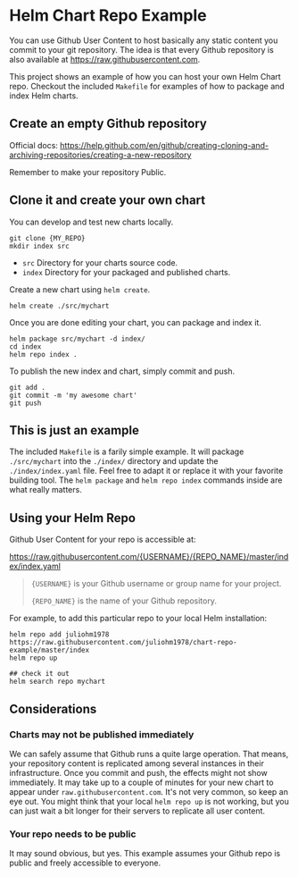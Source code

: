 # Helm Chart Repo Example

You can use Github User Content to host basically any static content you commit to your git repository. The idea is that every Github repository is also available at <https://raw.githubusercontent.com>.

This project shows an example of how you can host your own Helm Chart repo. Checkout the included `Makefile` for examples of how to package and index Helm charts.

## Create an empty Github repository

Official docs: <https://help.github.com/en/github/creating-cloning-and-archiving-repositories/creating-a-new-repository>

Remember to make your repository Public.

## Clone it and create your own chart

You can develop and test new charts locally.

```shell
git clone {MY_REPO}
mkdir index src
```

* `src` Directory for your charts source code.
* `index` Directory for your packaged and published charts.

Create a new chart using `helm create`.

```shell
helm create ./src/mychart
```

Once you are done editing your chart, you can package and index it.

```shell
helm package src/mychart -d index/
cd index
helm repo index .
```

To publish the new index and chart, simply commit and push.

```shell
git add .
git commit -m 'my awesome chart'
git push
```

## This is just an example

The included `Makefile` is a farily simple example. It will package `./src/mychart` into the `./index/` directory and update the `./index/index.yaml` file. Feel free to adapt it or replace it with your favorite building tool. The `helm package` and `helm repo index` commands inside are what really matters.

## Using your Helm Repo

Github User Content for your repo is accessible at:

<https://raw.githubusercontent.com/{USERNAME}/{REPO_NAME}/master/index/index.yaml>

> `{USERNAME}` is your Github username or group name for your project.
>
> `{REPO_NAME}` is the name of your Github repository.

For example, to add this particular repo to your local Helm installation:

```shell
helm repo add juliohm1978 https://raw.githubusercontent.com/juliohm1978/chart-repo-example/master/index
helm repo up

## check it out
helm search repo mychart
```

## Considerations

### Charts may not be published immediately

We can safely assume that Github runs a quite large operation. That means, your repository content is replicated among several instances in their infrastructure. Once you commit and push, the effects might not show immediately. It may take up to a couple of minutes for your new chart to appear under `raw.githubusercontent.com`. It's not very common, so keep an eye out. You might think that your local `helm repo up` is not working, but you can just wait a bit longer for their servers to replicate all user content.

### Your repo needs to be public

It may sound obvious, but yes. This example assumes your Github repo is public and freely accessible to everyone.
